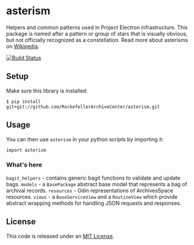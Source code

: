 # asterism

Helpers and common patterns used in Project Electron infrastructure. This package is named after a pattern or group of stars that is visually obvious, but not officially recognized as a constellation. Read more about asterisms on [Wikipedia](https://en.wikipedia.org/wiki/Asterism_(astronomy)).

[![Build Status](https://travis-ci.org/RockefellerArchiveCenter/asterism.svg?branch=master)](https://travis-ci.org/RockefellerArchiveCenter/asterism)

## Setup

Make sure this library is installed:

    $ pip install git+git://github.com/RockefellerArchiveCenter/asterism.git


## Usage

You can then use `asterism` in your python scripts by importing it:

    import asterism

### What's here

`bagit_helpers` - contains generic bagit functions to validate and update bags.
`models` - a `BasePackage` abstract base model that represents a bag of archival records.
`resources` - Odin representations of ArchivesSpace resources.
`views` - a `BaseServiceView` and a `RoutineView` which provide abstract wrapping methods for handling JSON requests and responses.


## License

This code is released under an [MIT License](LICENSE).
